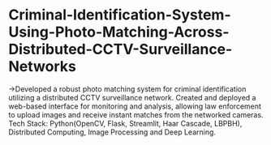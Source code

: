 # Criminal-Identification-System-Using-Photo-Matching-Across-Distributed-CCTV-Surveillance-Networks
->Developed a robust photo matching system for criminal identification utilizing a distributed CCTV surveillance network. Created and deployed a web-based interface for monitoring and analysis, allowing law enforcement to upload images and receive instant matches from the networked cameras. Tech Stack: Python(OpenCV, Flask, Streamlit, Haar Cascade, LBPBH), Distributed Computing, Image Processing and Deep 
Learning.
